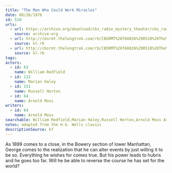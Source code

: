```yaml
---
title: "The Man Who Could Work Miracles"
date: 08/26/1976
id: 510
urls: 
  - url: https://archive.org/download/cbs_radio_mystery_theater/cbs_radio_mystery_theater-0501-0550.zip/cbs_radio_mystery_theater-0501-0550%2Fcbsrmt_0510_the_man_who_could_work_miracles.mp3
    source: archive-org
  - url: http://cbsrmt.thelongtrek.com/rb/CBSRMT%20760826%200510%20The%20Man%20Who%20Could%20Work%20Miracles_wuwm.mp3
    source: kl-rb
  - url: http://cbsrmt.thelongtrek.com/rb/CBSRMT%20760826%200510%20The%20Man%20Who%20Could%20Work%20Miracles_wbbm_rb.mp3
    source: kl-rb
tags: 
actors:  
  - id: 63
    name: William Redfield  
  - id: 112
    name: Marian Haley  
  - id: 151
    name: Russell Horton  
  - id: 64
    name: Arnold Moss
writers:  
  - id: 64
    name: Arnold Moss
searchable: William Redfield,Marian Haley,Russell Horton,Arnold Moss Arnold Moss
notes: adapted from the H.G. Wells classic
descriptionSource: kf
---
```

As 1899 comes to a close, in the Bowery section of lower Manhattan, George comes to the realization that he can alter events by just willing it to be so. Everything he wishes for comes true. But his power leads to hubris and he goes too far. Will he be able to reverse the course he has set for the world?